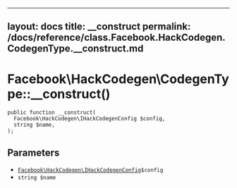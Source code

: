 
***

layout: docs
title: __construct
permalink: /docs/reference/class.Facebook.HackCodegen.CodegenType.__construct.md
---







# Facebook\\HackCodegen\\CodegenType::__construct()




``` Hack
public function __construct(
  Facebook\HackCodegen\IHackCodegenConfig $config,
  string $name,
);
```




## Parameters




+ [` Facebook\HackCodegen\IHackCodegenConfig `](<interface.Facebook.HackCodegen.IHackCodegenConfig.md>)`` $config ``
+ ` string $name `